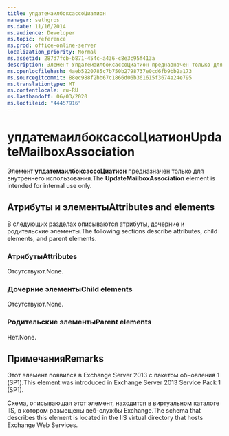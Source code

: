 ```yaml
---
title: упдатемаилбоксассоЦиатион
manager: sethgros
ms.date: 11/16/2014
ms.audience: Developer
ms.topic: reference
ms.prod: office-online-server
localization_priority: Normal
ms.assetid: 287d7fcb-b871-454c-a436-c8e3c95f413a
description: Элемент УпдатемаилбоксассоЦиатион предназначен только для внутреннего использования.
ms.openlocfilehash: 4aeb5220785c7b750b2798737e0cd6fb9bb2a173
ms.sourcegitcommit: 88ec988f2bb67c1866d06b361615f3674a24e795
ms.translationtype: MT
ms.contentlocale: ru-RU
ms.lasthandoff: 06/03/2020
ms.locfileid: "44457916"
---
```

# <a name="updatemailboxassociation"></a><span data-ttu-id="07245-103">упдатемаилбоксассоЦиатион</span><span class="sxs-lookup"><span data-stu-id="07245-103">UpdateMailboxAssociation</span></span>

<span data-ttu-id="07245-104">Элемент **упдатемаилбоксассоЦиатион** предназначен только для внутреннего использования.</span><span class="sxs-lookup"><span data-stu-id="07245-104">The **UpdateMailboxAssociation** element is intended for internal use only.</span></span> 

## <a name="attributes-and-elements"></a><span data-ttu-id="07245-105">Атрибуты и элементы</span><span class="sxs-lookup"><span data-stu-id="07245-105">Attributes and elements</span></span>

<span data-ttu-id="07245-106">В следующих разделах описываются атрибуты, дочерние и родительские элементы.</span><span class="sxs-lookup"><span data-stu-id="07245-106">The following sections describe attributes, child elements, and parent elements.</span></span>
  
### <a name="attributes"></a><span data-ttu-id="07245-107">Атрибуты</span><span class="sxs-lookup"><span data-stu-id="07245-107">Attributes</span></span>

<span data-ttu-id="07245-108">Отсутствуют.</span><span class="sxs-lookup"><span data-stu-id="07245-108">None.</span></span>
  
### <a name="child-elements"></a><span data-ttu-id="07245-109">Дочерние элементы</span><span class="sxs-lookup"><span data-stu-id="07245-109">Child elements</span></span>

<span data-ttu-id="07245-110">Отсутствуют.</span><span class="sxs-lookup"><span data-stu-id="07245-110">None.</span></span>
  
### <a name="parent-elements"></a><span data-ttu-id="07245-111">Родительские элементы</span><span class="sxs-lookup"><span data-stu-id="07245-111">Parent elements</span></span>

<span data-ttu-id="07245-112">Нет.</span><span class="sxs-lookup"><span data-stu-id="07245-112">None.</span></span>
  
## <a name="remarks"></a><span data-ttu-id="07245-113">Примечания</span><span class="sxs-lookup"><span data-stu-id="07245-113">Remarks</span></span>

<span data-ttu-id="07245-114">Этот элемент появился в Exchange Server 2013 с пакетом обновления 1 (SP1).</span><span class="sxs-lookup"><span data-stu-id="07245-114">This element was introduced in Exchange Server 2013 Service Pack 1 (SP1).</span></span>
  
<span data-ttu-id="07245-115">Схема, описывающая этот элемент, находится в виртуальном каталоге IIS, в котором размещены веб-службы Exchange.</span><span class="sxs-lookup"><span data-stu-id="07245-115">The schema that describes this element is located in the IIS virtual directory that hosts Exchange Web Services.</span></span>
  

